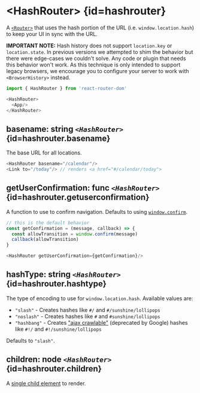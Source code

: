 # &lt;HashRouter> {id=hashrouter}

A [`<Router>`](#router) that uses the hash portion of the URL (i.e. `window.location.hash`) to keep your UI in sync with the URL.

**IMPORTANT NOTE:** Hash history does not support `location.key` or `location.state`. In previous versions we attempted to shim the behavior but there were edge-cases we couldn't solve. Any code or plugin that needs this behavior won't work. As this technique is only intended to support legacy browsers, we encourage you to configure your server to work with `<BrowserHistory>` instead.

```js
import { HashRouter } from 'react-router-dom'

<HashRouter>
  <App/>
</HashRouter>
```

## basename: string _`<HashRouter>`_ {id=hashrouter.basename}

The base URL for all locations.

```js
<HashRouter basename="/calendar"/>
<Link to="/today"/> // renders <a href="#/calendar/today">
```

## getUserConfirmation: func _`<HashRouter>`_ {id=hashrouter.getuserconfirmation}

A function to use to confirm navigation. Defaults to using [`window.confirm`](https://developer.mozilla.org/en-US/docs/Web/API/Window/confirm).

```js
// this is the default behavior
const getConfirmation = (message, callback) => {
  const allowTransition = window.confirm(message)
  callback(allowTransition)
}

<HashRouter getUserConfirmation={getConfirmation}/>
```

## hashType: string _`<HashRouter>`_ {id=hashrouter.hashtype}

The type of encoding to use for `window.location.hash`. Available values are:

- `"slash"` - Creates hashes like `#/` and `#/sunshine/lollipops`
- `"noslash"` - Creates hashes like `#` and `#sunshine/lollipops`
- `"hashbang"` - Creates ["ajax crawlable"](https://developers.google.com/webmasters/ajax-crawling/docs/learn-more) (deprecated by Google) hashes like `#!/` and `#!/sunshine/lollipops`

Defaults to `"slash"`.

## children: node _`<HashRouter>`_ {id=hashrouter.children}

A [single child element](https://facebook.github.io/react/docs/react-api.html#react.children.only) to render.

